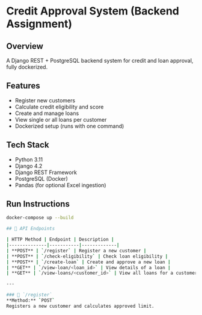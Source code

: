 # Credit Approval System (Backend Assignment)

## Overview
A Django REST + PostgreSQL backend system for credit and loan approval, fully dockerized.

## Features
- Register new customers
- Calculate credit eligibility and score
- Create and manage loans
- View single or all loans per customer
- Dockerized setup (runs with one command)

## Tech Stack
- Python 3.11
- Django 4.2
- Django REST Framework
- PostgreSQL (Docker)
- Pandas (for optional Excel ingestion)

## Run Instructions
```bash
docker-compose up --build

## 🧩 API Endpoints

| HTTP Method | Endpoint | Description |
|--------------|-----------|-------------|
| **POST** | `/register` | Register a new customer |
| **POST** | `/check-eligibility` | Check loan eligibility |
| **POST** | `/create-loan` | Create and approve a new loan |
| **GET** | `/view-loan/<loan_id>` | View details of a loan |
| **GET** | `/view-loans/<customer_id>` | View all loans for a customer |

---

### 🔹 `/register`
**Method:** `POST`  
Registers a new customer and calculates approved limit.



